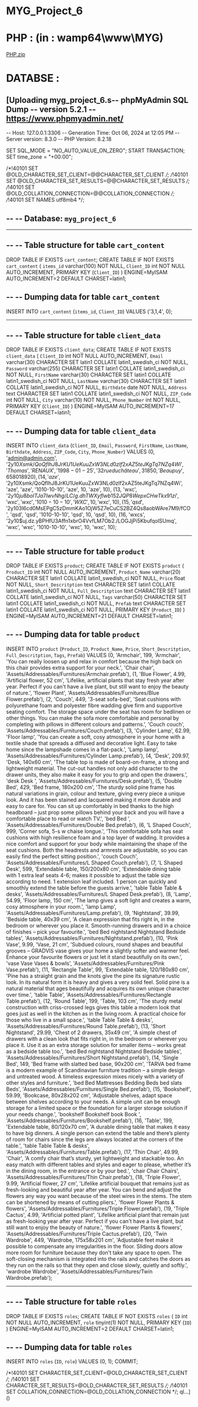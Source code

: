 # MYG_Project_6

# PHP : (in : wamp64\www\MYG)
[PHP.zip](https://github.com/user-attachments/files/17269272/PHP.zip)

# DATABSE :
[Uploading myg_project_6.s-- phpMyAdmin SQL Dump
-- version 5.2.1
-- https://www.phpmyadmin.net/
--
-- Host: 127.0.0.1:3306
-- Generation Time: Oct 06, 2024 at 12:05 PM
-- Server version: 8.3.0
-- PHP Version: 8.2.18

SET SQL_MODE = "NO_AUTO_VALUE_ON_ZERO";
START TRANSACTION;
SET time_zone = "+00:00";


/*!40101 SET @OLD_CHARACTER_SET_CLIENT=@@CHARACTER_SET_CLIENT */;
/*!40101 SET @OLD_CHARACTER_SET_RESULTS=@@CHARACTER_SET_RESULTS */;
/*!40101 SET @OLD_COLLATION_CONNECTION=@@COLLATION_CONNECTION */;
/*!40101 SET NAMES utf8mb4 */;

--
-- Database: `myg_project_6`
--

-- --------------------------------------------------------

--
-- Table structure for table `cart_content`
--

DROP TABLE IF EXISTS `cart_content`;
CREATE TABLE IF NOT EXISTS `cart_content` (
  `items_id` varchar(100) NOT NULL,
  `Client_ID` int NOT NULL AUTO_INCREMENT,
  PRIMARY KEY (`Client_ID`)
) ENGINE=MyISAM AUTO_INCREMENT=2 DEFAULT CHARSET=latin1;

--
-- Dumping data for table `cart_content`
--

INSERT INTO `cart_content` (`items_id`, `Client_ID`) VALUES
('3,1,4', 0);

-- --------------------------------------------------------

--
-- Table structure for table `client_data`
--

DROP TABLE IF EXISTS `client_data`;
CREATE TABLE IF NOT EXISTS `client_data` (
  `Client_ID` int NOT NULL AUTO_INCREMENT,
  `Email` varchar(30) CHARACTER SET latin1 COLLATE latin1_swedish_ci NOT NULL,
  `Password` varchar(255) CHARACTER SET latin1 COLLATE latin1_swedish_ci NOT NULL,
  `FirstName` varchar(30) CHARACTER SET latin1 COLLATE latin1_swedish_ci NOT NULL,
  `LastName` varchar(30) CHARACTER SET latin1 COLLATE latin1_swedish_ci NOT NULL,
  `Birthdate` date NOT NULL,
  `Address` text CHARACTER SET latin1 COLLATE latin1_swedish_ci NOT NULL,
  `ZIP_Code` int NOT NULL,
  `City` varchar(10) NOT NULL,
  `Phone_Number` int NOT NULL,
  PRIMARY KEY (`Client_ID`)
) ENGINE=MyISAM AUTO_INCREMENT=17 DEFAULT CHARSET=latin1;

--
-- Dumping data for table `client_data`
--

INSERT INTO `client_data` (`Client_ID`, `Email`, `Password`, `FirstName`, `LastName`, `Birthdate`, `Address`, `ZIP_Code`, `City`, `Phone_Number`) VALUES
(0, 'admin@admin.com', '$2y$10$Xsmk/QoQfIhJ8JrKU1UeKuuZxW3NLd0zlf2xAZ5teJKgTq7NZq4Wi', 'Thomas', 'RENAUX', '1998-01-25', '32 rue du château', 31850, 'Beaupuy', 658018920),
(14, 'aze', '$2y$10$Xsmk/QoQfIhJ8JrKU1UeKuuZxW3NLd0zlf2xAZ5teJKgTq7NZq4Wi', 'aze', 'aze', '1010-10-10', 'aze', 10, 'aze', 10),
(13, 'wxc', '$2y$10$ju8bolTJa7lwvNhg/LC/g.dhTWXyflwb152JQP8WepxCHwTkx91zi', 'wxc', 'wxc', '1010-10-10', 'WXC', 10, 'wxc', 10),
(15, 'qsd', '$2y$10$3l6cd0MsEPgC5zDmmKAo1OjW5Z7eCuCS2BZ4Qs8aobWAre7M9/fCO', 'qsd', 'qsd', '1010-10-10', 'qsd', 10, 'qsd', 10),
(16, 'wxcs', '$2y$10$uj.dz.yBPHfU3Affn1xbrO4VvfLM7Ob2./LOGJjPi5KbufqolSUmq', 'wxc', 'wxc', '1010-10-10', 'wxc', 10, 'wxc', 10);

-- --------------------------------------------------------

--
-- Table structure for table `product`
--

DROP TABLE IF EXISTS `product`;
CREATE TABLE IF NOT EXISTS `product` (
  `Product_ID` int NOT NULL AUTO_INCREMENT,
  `Product_Name` varchar(20) CHARACTER SET latin1 COLLATE latin1_swedish_ci NOT NULL,
  `Price` float NOT NULL,
  `Short_Descritption` text CHARACTER SET latin1 COLLATE latin1_swedish_ci NOT NULL,
  `Full_Descritption` text CHARACTER SET latin1 COLLATE latin1_swedish_ci NOT NULL,
  `Tags` varchar(50) CHARACTER SET latin1 COLLATE latin1_swedish_ci NOT NULL,
  `Prefab` text CHARACTER SET latin1 COLLATE latin1_swedish_ci NOT NULL,
  PRIMARY KEY (`Product_ID`)
) ENGINE=MyISAM AUTO_INCREMENT=21 DEFAULT CHARSET=latin1;

--
-- Dumping data for table `product`
--

INSERT INTO `product` (`Product_ID`, `Product_Name`, `Price`, `Short_Descritption`, `Full_Descritption`, `Tags`, `Prefab`) VALUES
(0, 'Armchair', 199, 'Armchair', 'You can really loosen up and relax in comfort because the high back on this chair provides extra support for your neck.', 'Chair chair', 'Assets/Addressables/Furnitures/Armchair.prefab'),
(1, 'Blue Flower', 4.99, 'Artificial flower, 52 cm', 'Lifelike, artificial plants that stay fresh year after year. Perfect if you can\'t have a live plant, but still want to enjoy the beauty of nature.', 'flower Plant', 'Assets/Addressables/Furnitures/Blue Flower.prefab'),
(2, 'Couch', 449, '3-seat sofa-bed', 'Seat cushions with polyurethane foam and polyester fibre wadding give firm and supportive seating comfort.  The storage space under the seat has room for bedlinen or other things. You can make the sofa more comfortable and personal by completing with pillows in different colours and patterns.', 'Couch couch', 'Assets/Addressables/Furnitures/Couch.prefab'),
(3, 'Cylinder Lamp', 62.99, 'Floor lamp', 'You can create a soft, cosy atmosphere in your home with a textile shade that spreads a diffused and decorative light.  Easy to take home since the lampshade comes in a flat-pack.', 'Lamp lamp', 'Assets/Addressables/Furnitures/Cylinder Lamp.prefab'),
(4, 'Desk', 209.97, 'Desk, 140x60 cm', 'The table top is made of board-on-frame, a strong and lightweight material.  The cut-out handles not only add character to the drawer units, they also make it easy for you to grip and open the drawers.', 'desk Desk ', 'Assets/Addressables/Furnitures/Desk.prefab'),
(5, 'Double Bed', 429, 'Bed frame, 180x200 cm', 'The sturdy solid pine frame has natural variations in grain, colour and texture, giving every piece a unique look. And it has been stained and lacquered making it more durable and easy to care for.  You can sit up comfortably in bed thanks to the high headboard – just prop some pillows behind your back and you will have a comfortable place to read or watch TV.', 'bed Bed ', 'Assets/Addressables/Furnitures/Double Bed.prefab'),
(6, 'L Shaped Couch', 999, 'Corner sofa, 5-s w chaise longue.', 'This comfortable sofa has seat cushions with high resilience foam and a top layer of wadding. It provides a nice comfort and support for your body while maintaining the shape of the seat cushions.  Both the headrests and armrests are adjustable, so you can easily find the perfect sitting position.', 'couch Couch', 'Assets/Addressables/Furnitures/L Shaped Couch.prefab'),
(7, 'L Shaped Desk', 599, 'Extendable table, 150/200x80 cm', 'Extendable dining table with 1 extra leaf seats 4-6; makes it possible to adjust the table size according to need.  1 extension leaf included.  1 person can quickly and smoothly extend the table before the guests arrive.', 'table Table Table & desks', 'Assets/Addressables/Furnitures/L Shaped Desk.prefab'),
(8, 'Lamp', 54.99, 'Floor lamp, 150 cm', 'The lamp gives a soft light and creates a warm, cosy atmosphere in your room.', 'lamp Lamp', 'Assets/Addressables/Furnitures/Lamp.prefab'),
(9, 'Nightstand', 39.99, 'Bedside table, 40x39 cm', 'A clean expression that fits right in, in the bedroom or wherever you place it. Smooth-running drawers and in a choice of finishes – pick your favourite.', 'bed Bed nightstand Nightstand Bedside tables', 'Assets/Addressables/Furnitures/Nightstand.prefab'),
(10, 'Pink Vase', 9.99, 'Vase, 21 cm', 'Subdued colours, round shapes and beautiful grooves – GRADVIS vase gives your home a slightly softer and warmer feel. Enhance your favourite flowers or just let it stand beautifully on its own.', 'vase Vase Vases & bowls', 'Assets/Addressables/Furnitures/Pink Vase.prefab'),
(11, 'Rectangle Table', 99, 'Extendable table, 120/180x80 cm', 'Pine has a straight grain and the knots give the pine its signature rustic look. In its natural form it is heavy and gives a very solid feel.  Solid pine is a natural material that ages beautifully and acquires its own unique character over time.', 'table Table', 'Assets/Addressables/Furnitures/Rectangle Table.prefab'),
(12, 'Round Table', 199, 'Table, 103 cm', 'The sturdy metal construction with criss-crossed legs gives this table a modern look that goes just as well in the kitchen as in the living room. A practical choice for those who live in a small space.', 'table Table Table & desks', 'Assets/Addressables/Furnitures/Round Table.prefab'),
(13, 'Short Nightstand', 29.99, 'Chest of 2 drawers, 35x49 cm', 'A simple chest of drawers with a clean look that fits right in, in the bedroom or wherever you place it. Use it as an extra storage solution for smaller items – works great as a bedside table too.', 'bed Bed nightstand Nightstand Bedside tables', 'Assets/Addressables/Furnitures/Short Nightstand.prefab'),
(14, 'Single Bed', 149, 'Bed frame with slatted bed base, 90x200 cm', 'TARVA bed frame is a modern example of Scandinavian furniture tradition – a simple design and untreated wood. A timeless expression mixes nicely with a variety of other styles and furniture.', 'bed Bed Mattresses Bedding Beds bed slats Beds', 'Assets/Addressables/Furnitures/Single Bed.prefab'),
(15, 'Bookshelf', 59.99, 'Bookcase, 80x28x202 cm', 'Adjustable shelves, adapt space between shelves according to your needs.  A simple unit can be enough storage for a limited space or the foundation for a larger storage solution if your needs change.', 'bookshelf Bookshelf book Book ', 'Assets/Addressables/Furnitures/Bookshelf.prefab'),
(16, 'Table', 199, 'Extendable table, 80/120x70 cm', 'A durable dining table that makes it easy to have big dinners. A single person can extend the table and there’s plenty of room for chairs since the legs are always located at the corners of the table.', 'table Table Table & desks', 'Assets/Addressables/Furnitures/Table.prefab'),
(17, 'Thin Chair', 49.99, 'Chair', 'A comfy chair that’s sturdy, yet lightweight and stackable too. An easy match with different tables and styles and eager to please, whether it’s in the dining room, in the entrance or by your bed.', 'chair Chair Chairs', 'Assets/Addressables/Furnitures/Thin Chair.prefab'),
(18, 'Triple Flower', 9.99, 'Artificial flower, 27 cm', 'Lifelike artificial bouquet that remains just as fresh-looking and beautiful year after year.  You can bend and adjust the flowers any way you want because of the steel wires in the stems.  The stem can be shortened by means of cutting pliers.', 'flower Flower Plants & flowers', 'Assets/Addressables/Furnitures/Triple Flower.prefab'),
(19, 'Triple Cactus', 4.99, 'Artificial potted plant', 'Lifelike artificial plant that remain just as fresh-looking year after year.  Perfect if you can\'t have a live plant, but still want to enjoy the beauty of nature.', 'flower Flower Plants & flowers', 'Assets/Addressables/Furnitures/Triple Cactus.prefab'),
(20, 'Twin Wardrobe', 449, 'Wardrobe, 175x58x201 cm', 'Adjustable feet make it possible to compensate any irregularities in the floor.  Sliding doors allow more room for furniture because they don’t take any space to open.  The soft-closing mechanism is integrated into the rails and catches the doors as they run on the rails so that they open and close slowly, quietly and softly.', 'wardrobe Wardrobe', 'Assets/Addressables/Furnitures/Twin Wardrobe.prefab');

-- --------------------------------------------------------

--
-- Table structure for table `roles`
--

DROP TABLE IF EXISTS `roles`;
CREATE TABLE IF NOT EXISTS `roles` (
  `ID` int NOT NULL AUTO_INCREMENT,
  `role` tinyint(1) NOT NULL,
  PRIMARY KEY (`ID`)
) ENGINE=MyISAM AUTO_INCREMENT=2 DEFAULT CHARSET=latin1;

--
-- Dumping data for table `roles`
--

INSERT INTO `roles` (`ID`, `role`) VALUES
(0, 1);
COMMIT;

/*!40101 SET CHARACTER_SET_CLIENT=@OLD_CHARACTER_SET_CLIENT */;
/*!40101 SET CHARACTER_SET_RESULTS=@OLD_CHARACTER_SET_RESULTS */;
/*!40101 SET COLLATION_CONNECTION=@OLD_COLLATION_CONNECTION */;
ql…]()
